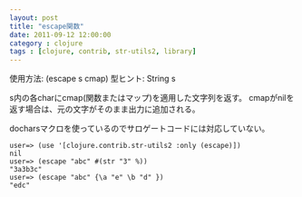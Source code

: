 ```yaml
---
layout: post
title: "escape関数"
date: 2011-09-12 12:00:00
category : clojure
tags : [clojure, contrib, str-utils2, library]
---
```

使用方法: (escape s cmap)
型ヒント: String s

s内の各charにcmap(関数またはマップ)を適用した文字列を返す。
cmapがnilを返す場合は、元の文字がそのまま出力に追加される。

<!--more-->

docharsマクロを使っているのでサロゲートコードには対応していない。

	user=> (use '[clojure.contrib.str-utils2 :only (escape)])
	nil
	user=> (escape "abc" #(str "3" %))
	"3a3b3c"
	user=> (escape "abc" {\a "e" \b "d" })
	"edc"
